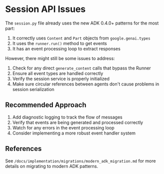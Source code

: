 # Session API Issues

The `session.py` file already uses the new ADK 0.4.0+ patterns for the most part:

1. It correctly uses `Content` and `Part` objects from `google.genai.types`
2. It uses the `runner.run()` method to get events
3. It has an event processing loop to extract responses

However, there might still be some issues to address:

1. Check for any direct `generate_content` calls that bypass the Runner
2. Ensure all event types are handled correctly
3. Verify the session service is properly initialized
4. Make sure circular references between agents don't cause problems in session serialization

## Recommended Approach

1. Add diagnostic logging to track the flow of messages
2. Verify that events are being generated and processed correctly
3. Watch for any errors in the event processing loop
4. Consider implementing a more robust event handler system

## References

See `/docs/implementation/migrations/modern_adk_migration.md` for more details on migrating to modern ADK patterns.
